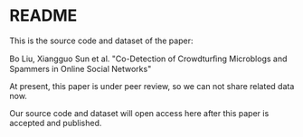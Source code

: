 # README

This is the source code and dataset of the paper:

Bo Liu, Xiangguo Sun et al. "Co-Detection of Crowdturﬁng Microblogs and Spammers in Online Social Networks"



At present, this paper is under peer review, so we can not share related data now.

Our source code and dataset will open access here after this paper is accepted and published.